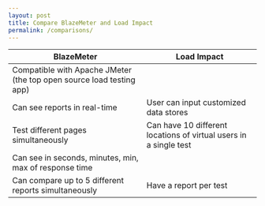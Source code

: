 ```yaml
---
layout: post
title: Compare BlazeMeter and Load Impact
permalink: /comparisons/
---
```

|  BlazeMeter  |  Load Impact  |
|---|---|
| Compatible with Apache JMeter (the top open source load testing app) | |
| Can see reports in real-time  | User can input customized data stores |
| Test different pages simultaneously  | Can have 10 different locations of virtual users in a single test |
| Can see in seconds, minutes, min, max of response time | |
| Can compare up to 5 different reports simultaneously |  Have a report per test |
